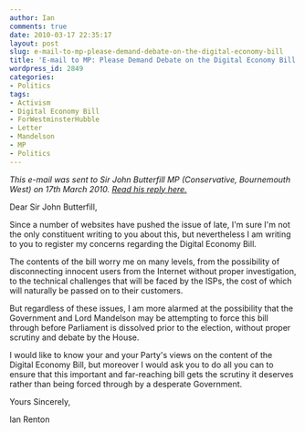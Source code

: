 ```yaml
---
author: Ian
comments: true
date: 2010-03-17 22:35:17
layout: post
slug: e-mail-to-mp-please-demand-debate-on-the-digital-economy-bill
title: 'E-mail to MP: Please Demand Debate on the Digital Economy Bill'
wordpress_id: 2849
categories:
- Politics
tags:
- Activism
- Digital Economy Bill
- ForWestminsterHubble
- Letter
- Mandelson
- MP
- Politics
---
```


*This e-mail was sent to Sir John Butterfill MP (Conservative, Bournemouth West) on 17th March 2010.  [Read his reply here.](/blog/reply-from-mp-to-please-demand-debate-on-the-digital-economy-bill)*

Dear Sir John Butterfill,

Since a number of websites have pushed the issue of late, I'm sure I'm not the only constituent writing to you about this, but nevertheless I am writing to you to register my concerns regarding the Digital Economy Bill.

The contents of the bill worry me on many levels, from the possibility of disconnecting innocent users from the Internet without proper investigation, to the technical challenges that will be faced by the ISPs, the cost of which will naturally be passed on to their customers.

But regardless of these issues, I am more alarmed at the possibility that the Government and Lord Mandelson may be attempting to force this bill through before Parliament is dissolved prior to the election, without proper scrutiny and debate by the House.

I would like to know your and your Party's views on the content of the Digital Economy Bill, but moreover I would ask you to do all you can to ensure that this important and far-reaching bill gets the scrutiny it deserves rather than being forced through by a desperate Government.

Yours Sincerely,

Ian Renton
